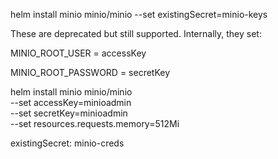 helm install minio minio/minio   --set existingSecret=minio-keys

These are deprecated but still supported. Internally, they set:

MINIO_ROOT_USER = accessKey

MINIO_ROOT_PASSWORD = secretKey

helm install minio minio/minio \
  --set accessKey=minioadmin \
  --set secretKey=minioadmin \
  --set resources.requests.memory=512Mi


existingSecret: minio-creds